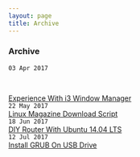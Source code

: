 ```yaml
---
layout: page
title: Archive
---
```


### Archive

`03 Apr 2017`<pre>	</pre>[Experience With i3 Window Manager](Experience-With-i3_Window-Manager)  
`22 May 2017`  
[Linux Magazine Download Script](/kevydotvinu.github.io/Linux-Magazines-Download-Script)  
`18 Jun 2017`  
[DIY Router With Ubuntu 14.04 LTS](/kevydotvinu.github.io/DIY-Router-With-Ubuntu-14.04-LTS)  
`12 Jul 2017`  
[Install GRUB On USB Drive](/kevydotvinu.github.io/Install-GRUB-on-USB-drive)  
